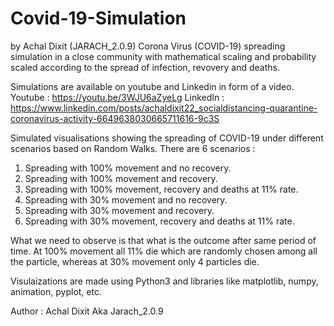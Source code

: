 # Covid-19-Simulation
by Achal Dixit (JARACH_2.0.9)
Corona Virus (COVID-19) spreading simulation in a close community with mathematical scaling and probability scaled according to the spread of infection, revovery and deaths.

Simulations are available on youtube and Linkedin in form of a video.
Youtube  : https://youtu.be/3WJU6aZyeLg
LinkedIn : https://www.linkedin.com/posts/achaldixit22_socialdistancing-quarantine-coronavirus-activity-6649638030665711616-9c3S

Simulated visualisations showing the spreading of COVID-19 under different scenarios based on Random Walks.
There are 6 scenarios : 
1. Spreading with 100% movement and no recovery.
2. Spreading with 100% movement and recovery.
3. Spreading with 100% movement, recovery and deaths at 11% rate.
4. Spreading with 30% movement and no recovery.
5. Spreading with 30% movement and recovery.
6. Spreading with 30% movement, recovery and deaths at 11% rate.

What we need to observe is that what is the outcome after same period of time. At 100% movement all 11% die which are randomly chosen among all the particle, whereas at 30% movement only 4 particles die.

Visulaizations are made using Python3 and libraries like matplotlib, numpy, animation, pyplot, etc.

Author : Achal Dixit Aka Jarach_2.0.9
